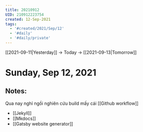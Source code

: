 ```yaml
---
title: 20210912
UID: 210912223754
created: 12-Sep-2021
tags:
  - '#created/2021/Sep/12'
  - '#daily'
  - '#daily/private'
---
```

[[2021-09-11|Yesterday]] -> Today -> [[2021-09-13|Tomorrow]]
# Sunday, Sep 12, 2021

## Notes:
Qua nay nghỉ ngồi nghiên cứu build mấy cái [[Github workflow]]
- [[Jekyll]]
- [[Mkdocs]]
- [[Gatsby website generator]]


